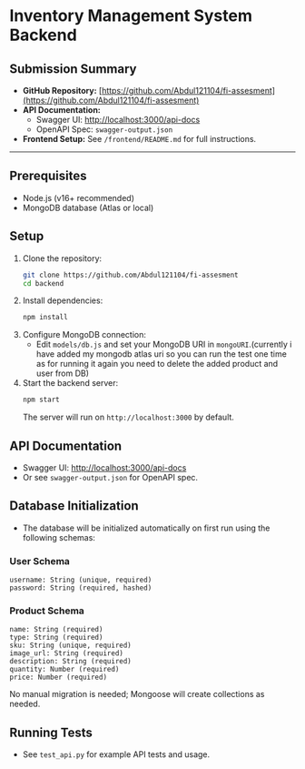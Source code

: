 # Inventory Management System Backend

## Submission Summary

- **GitHub Repository:** [https://github.com/Abdul121104/fi-assesment](https://github.com/Abdul121104/fi-assesment)
- **API Documentation:**
  - Swagger UI: [http://localhost:3000/api-docs](http://localhost:3000/api-docs)
  - OpenAPI Spec: `swagger-output.json`
- **Frontend Setup:** See `/frontend/README.md` for full instructions.

---

## Prerequisites
- Node.js (v16+ recommended)
- MongoDB database (Atlas or local)

## Setup
1. Clone the repository:
   ```bash
   git clone https://github.com/Abdul121104/fi-assesment
   cd backend
   ```
2. Install dependencies:
   ```bash
   npm install
   ```
3. Configure MongoDB connection:
   - Edit `models/db.js` and set your MongoDB URI in `mongoURI`.(currently i have added my mongodb atlas uri so you can run the test one time as for running it again you need to delete the added product and user from DB)
4. Start the backend server:
   ```bash
   npm start
   ```
   The server will run on `http://localhost:3000` by default.

## API Documentation
- Swagger UI: [http://localhost:3000/api-docs](http://localhost:3000/api-docs)
- Or see `swagger-output.json` for OpenAPI spec.

## Database Initialization
- The database will be initialized automatically on first run using the following schemas:

### User Schema
```
username: String (unique, required)
password: String (required, hashed)
```

### Product Schema
```
name: String (required)
type: String (required)
sku: String (unique, required)
image_url: String (required)
description: String (required)
quantity: Number (required)
price: Number (required)
```

No manual migration is needed; Mongoose will create collections as needed.

## Running Tests
- See `test_api.py` for example API tests and usage. 
